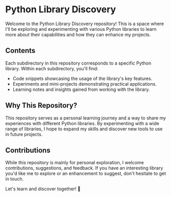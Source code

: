 # Python Library Discovery

Welcome to the Python Library Discovery repository! This is a space where I'll be exploring and experimenting with various Python libraries to learn more about their capabilities and how they can enhance my projects.

## Contents

Each subdirectory in this repository corresponds to a specific Python library. Within each subdirectory, you'll find:

- Code snippets showcasing the usage of the library's key features.
- Experiments and mini-projects demonstrating practical applications.
- Learning notes and insights gained from working with the library.

## Why This Repository?

This repository serves as a personal learning journey and a way to share my experiences with different Python libraries. By experimenting with a wide range of libraries, I hope to expand my skills and discover new tools to use in future projects.

## Contributions

While this repository is mainly for personal exploration, I welcome contributions, suggestions, and feedback. If you have an interesting library you'd like me to explore or an enhancement to suggest, don't hesitate to get in touch.

Let's learn and discover together! 🚀

